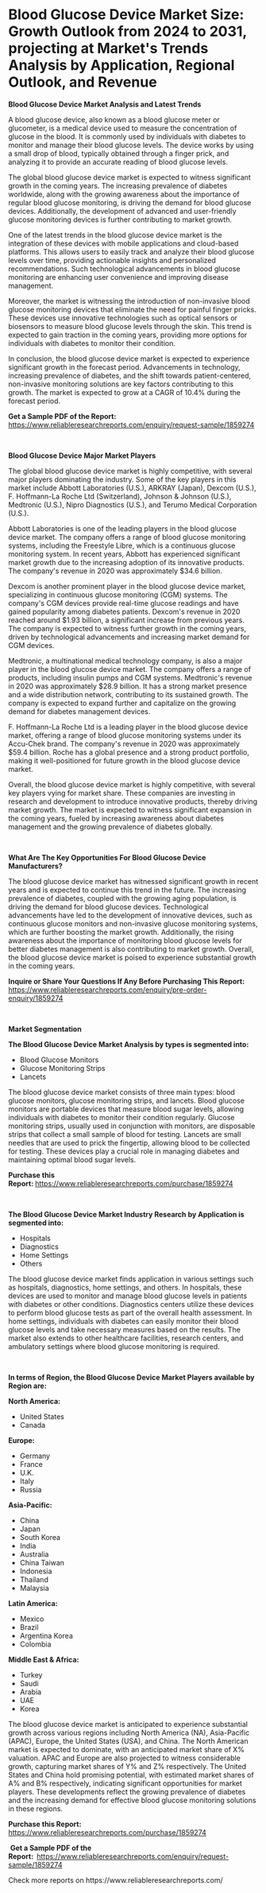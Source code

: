 <p><h1>Blood Glucose Device Market Size: Growth Outlook from 2024 to 2031, projecting at Market's Trends Analysis by Application, Regional Outlook, and Revenue</h1></p><p><strong>Blood Glucose Device Market Analysis and Latest Trends</strong></p>
<p><p>A blood glucose device, also known as a blood glucose meter or glucometer, is a medical device used to measure the concentration of glucose in the blood. It is commonly used by individuals with diabetes to monitor and manage their blood glucose levels. The device works by using a small drop of blood, typically obtained through a finger prick, and analyzing it to provide an accurate reading of blood glucose levels.</p><p>The global blood glucose device market is expected to witness significant growth in the coming years. The increasing prevalence of diabetes worldwide, along with the growing awareness about the importance of regular blood glucose monitoring, is driving the demand for blood glucose devices. Additionally, the development of advanced and user-friendly glucose monitoring devices is further contributing to market growth.</p><p>One of the latest trends in the blood glucose device market is the integration of these devices with mobile applications and cloud-based platforms. This allows users to easily track and analyze their blood glucose levels over time, providing actionable insights and personalized recommendations. Such technological advancements in blood glucose monitoring are enhancing user convenience and improving disease management.</p><p>Moreover, the market is witnessing the introduction of non-invasive blood glucose monitoring devices that eliminate the need for painful finger pricks. These devices use innovative technologies such as optical sensors or biosensors to measure blood glucose levels through the skin. This trend is expected to gain traction in the coming years, providing more options for individuals with diabetes to monitor their condition.</p><p>In conclusion, the blood glucose device market is expected to experience significant growth in the forecast period. Advancements in technology, increasing prevalence of diabetes, and the shift towards patient-centered, non-invasive monitoring solutions are key factors contributing to this growth. The market is expected to grow at a CAGR of 10.4% during the forecast period.</p></p>
<p><strong>Get a Sample PDF of the Report:&nbsp;</strong> <a href="https://www.reliableresearchreports.com/enquiry/request-sample/1859274">https://www.reliableresearchreports.com/enquiry/request-sample/1859274</a></p>
<p>&nbsp;</p>
<p><strong>Blood Glucose Device Major Market Players</strong></p>
<p><p>The global blood glucose device market is highly competitive, with several major players dominating the industry. Some of the key players in this market include Abbott Laboratories (U.S.), ARKRAY (Japan), Dexcom (U.S.), F. Hoffmann-La Roche Ltd (Switzerland), Johnson & Johnson (U.S.), Medtronic (U.S.), Nipro Diagnostics (U.S.), and Terumo Medical Corporation (U.S.).</p><p>Abbott Laboratories is one of the leading players in the blood glucose device market. The company offers a range of blood glucose monitoring systems, including the Freestyle Libre, which is a continuous glucose monitoring system. In recent years, Abbott has experienced significant market growth due to the increasing adoption of its innovative products. The company's revenue in 2020 was approximately $34.6 billion.</p><p>Dexcom is another prominent player in the blood glucose device market, specializing in continuous glucose monitoring (CGM) systems. The company's CGM devices provide real-time glucose readings and have gained popularity among diabetes patients. Dexcom's revenue in 2020 reached around $1.93 billion, a significant increase from previous years. The company is expected to witness further growth in the coming years, driven by technological advancements and increasing market demand for CGM devices.</p><p>Medtronic, a multinational medical technology company, is also a major player in the blood glucose device market. The company offers a range of products, including insulin pumps and CGM systems. Medtronic's revenue in 2020 was approximately $28.9 billion. It has a strong market presence and a wide distribution network, contributing to its sustained growth. The company is expected to expand further and capitalize on the growing demand for diabetes management devices.</p><p>F. Hoffmann-La Roche Ltd is a leading player in the blood glucose device market, offering a range of blood glucose monitoring systems under its Accu-Chek brand. The company's revenue in 2020 was approximately $59.4 billion. Roche has a global presence and a strong product portfolio, making it well-positioned for future growth in the blood glucose device market.</p><p>Overall, the blood glucose device market is highly competitive, with several key players vying for market share. These companies are investing in research and development to introduce innovative products, thereby driving market growth. The market is expected to witness significant expansion in the coming years, fueled by increasing awareness about diabetes management and the growing prevalence of diabetes globally.</p></p>
<p>&nbsp;</p>
<p><strong>What Are The Key Opportunities For Blood Glucose Device Manufacturers?</strong></p>
<p><p>The blood glucose device market has witnessed significant growth in recent years and is expected to continue this trend in the future. The increasing prevalence of diabetes, coupled with the growing aging population, is driving the demand for blood glucose devices. Technological advancements have led to the development of innovative devices, such as continuous glucose monitors and non-invasive glucose monitoring systems, which are further boosting the market growth. Additionally, the rising awareness about the importance of monitoring blood glucose levels for better diabetes management is also contributing to market growth. Overall, the blood glucose device market is poised to experience substantial growth in the coming years.</p></p>
<p><strong>Inquire or Share Your Questions If Any Before Purchasing This Report:</strong> <a href="https://www.reliableresearchreports.com/enquiry/pre-order-enquiry/1859274">https://www.reliableresearchreports.com/enquiry/pre-order-enquiry/1859274</a></p>
<p>&nbsp;</p>
<p><strong>Market Segmentation</strong></p>
<p><strong>The Blood Glucose Device Market Analysis by types is segmented into:</strong></p>
<p><ul><li>Blood Glucose Monitors</li><li>Glucose Monitoring Strips</li><li>Lancets</li></ul></p>
<p><p>The blood glucose device market consists of three main types: blood glucose monitors, glucose monitoring strips, and lancets. Blood glucose monitors are portable devices that measure blood sugar levels, allowing individuals with diabetes to monitor their condition regularly. Glucose monitoring strips, usually used in conjunction with monitors, are disposable strips that collect a small sample of blood for testing. Lancets are small needles that are used to prick the fingertip, allowing blood to be collected for testing. These devices play a crucial role in managing diabetes and maintaining optimal blood sugar levels.</p></p>
<p><strong>Purchase this Report:&nbsp;</strong><a href="https://www.reliableresearchreports.com/purchase/1859274">https://www.reliableresearchreports.com/purchase/1859274</a></p>
<p>&nbsp;</p>
<p><strong>The Blood Glucose Device Market Industry Research by Application is segmented into:</strong></p>
<p><ul><li>Hospitals</li><li>Diagnostics</li><li>Home Settings</li><li>Others</li></ul></p>
<p><p>The blood glucose device market finds application in various settings such as hospitals, diagnostics, home settings, and others. In hospitals, these devices are used to monitor and manage blood glucose levels in patients with diabetes or other conditions. Diagnostics centers utilize these devices to perform blood glucose tests as part of the overall health assessment. In home settings, individuals with diabetes can easily monitor their blood glucose levels and take necessary measures based on the results. The market also extends to other healthcare facilities, research centers, and ambulatory settings where blood glucose monitoring is required.</p></p>
<p>&nbsp;</p>
<p><strong>In terms of Region, the Blood Glucose Device Market Players available by Region are:</strong></p>
<p>
    <p> <strong> North America: </strong>
        <ul>
            <li>United States</li>
            <li>Canada</li>
        </ul>
        </p> 
    <p> <strong> Europe: </strong>
        <ul>
            <li>Germany</li>
            <li>France</li>
            <li>U.K.</li>
            <li>Italy</li>
            <li>Russia</li>
        </ul>
        </p> 
    <p> <strong> Asia-Pacific: </strong>
        <ul>
            <li>China</li>
            <li>Japan</li>
            <li>South Korea</li>
            <li>India</li>
            <li>Australia</li>
            <li>China Taiwan</li>
            <li>Indonesia</li>
            <li>Thailand</li>
            <li>Malaysia</li>
        </ul>
        </p> 
    <p> <strong> Latin America: </strong>
        <ul>
            <li>Mexico</li>
            <li>Brazil</li>
            <li>Argentina Korea</li>
            <li>Colombia</li>
        </ul>
        </p> 
    <p> <strong> Middle East & Africa: </strong>
        <ul>
            <li>Turkey</li>
            <li>Saudi</li>
            <li>Arabia</li>
            <li>UAE</li>
            <li>Korea</li>
        </ul>
    </p>
    </p>
<p><p>The blood glucose device market is anticipated to experience substantial growth across various regions including North America (NA), Asia-Pacific (APAC), Europe, the United States (USA), and China. The North American market is expected to dominate, with an anticipated market share of X% valuation. APAC and Europe are also projected to witness considerable growth, capturing market shares of Y% and Z% respectively. The United States and China hold promising potential, with estimated market shares of A% and B% respectively, indicating significant opportunities for market players. These developments reflect the growing prevalence of diabetes and the increasing demand for effective blood glucose monitoring solutions in these regions.</p></p>
<p><strong>Purchase this Report: </strong><a href="https://www.reliableresearchreports.com/purchase/1859274">https://www.reliableresearchreports.com/purchase/1859274</a></p>
<p>&nbsp;<strong>Get a Sample PDF of the Report:&nbsp;&nbsp;</strong><a href="https://www.reliableresearchreports.com/enquiry/request-sample/1859274">https://www.reliableresearchreports.com/enquiry/request-sample/1859274</a></p>
<p><strong></strong></p>
<p>Check more reports on https://www.reliableresearchreports.com/</p>